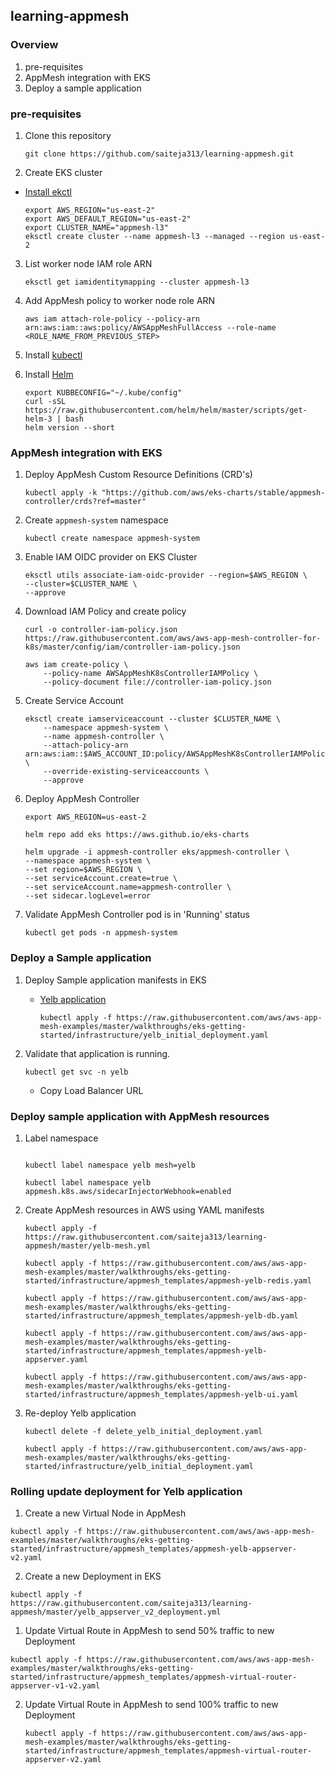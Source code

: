 ## learning-appmesh

### Overview

1. pre-requisites
2. AppMesh integration with EKS
3. Deploy a sample application

### pre-requisites

1. Clone this repository

    ```
    git clone https://github.com/saiteja313/learning-appmesh.git
    ```

2. Create EKS cluster

- [Install ekctl](https://docs.aws.amazon.com/eks/latest/userguide/getting-started-eksctl.html)

    ```
    export AWS_REGION="us-east-2"
    export AWS_DEFAULT_REGION="us-east-2"
    export CLUSTER_NAME="appmesh-l3"
    eksctl create cluster --name appmesh-l3 --managed --region us-east-2
    ```

3. List worker node IAM role ARN

    ```
    eksctl get iamidentitymapping --cluster appmesh-l3
    ```

4. Add AppMesh policy to worker node role ARN

    ```
    aws iam attach-role-policy --policy-arn arn:aws:iam::aws:policy/AWSAppMeshFullAccess --role-name <ROLE_NAME_FROM_PREVIOUS_STEP>
    ```

5. Install [kubectl](https://docs.aws.amazon.com/eks/latest/userguide/install-kubectl.html)

6. Install [Helm](https://docs.aws.amazon.com/eks/latest/userguide/helm.html)

    ```
    export KUBBECONFIG="~/.kube/config"
    curl -sSL https://raw.githubusercontent.com/helm/helm/master/scripts/get-helm-3 | bash
    helm version --short
    ```

### AppMesh integration with EKS

1. Deploy AppMesh Custom Resource Definitions (CRD's)

    ```
    kubectl apply -k "https://github.com/aws/eks-charts/stable/appmesh-controller/crds?ref=master"
    ```
2. Create `appmesh-system` namespace

    ```
    kubectl create namespace appmesh-system
    ```

3. Enable IAM OIDC provider on EKS Cluster

    ```
    eksctl utils associate-iam-oidc-provider --region=$AWS_REGION \
    --cluster=$CLUSTER_NAME \
    --approve
    ```

4. Download IAM Policy and create policy

    ```
    curl -o controller-iam-policy.json https://raw.githubusercontent.com/aws/aws-app-mesh-controller-for-k8s/master/config/iam/controller-iam-policy.json
    
    aws iam create-policy \
        --policy-name AWSAppMeshK8sControllerIAMPolicy \
        --policy-document file://controller-iam-policy.json
    ```
    
5. Create Service Account

    ```
    eksctl create iamserviceaccount --cluster $CLUSTER_NAME \
        --namespace appmesh-system \
        --name appmesh-controller \
        --attach-policy-arn arn:aws:iam::$AWS_ACCOUNT_ID:policy/AWSAppMeshK8sControllerIAMPolicy  \
        --override-existing-serviceaccounts \
        --approve
    ```

6. Deploy AppMesh Controller

    ```
    export AWS_REGION=us-east-2
    
    helm repo add eks https://aws.github.io/eks-charts

    helm upgrade -i appmesh-controller eks/appmesh-controller \
    --namespace appmesh-system \
    --set region=$AWS_REGION \
    --set serviceAccount.create=true \
    --set serviceAccount.name=appmesh-controller \
    --set sidecar.logLevel=error
    ```

7. Validate AppMesh Controller pod is in 'Running' status

    ```
    kubectl get pods -n appmesh-system
    ```


### Deploy a Sample application
1. Deploy Sample application manifests in EKS

    - [Yelb application](https://github.com/mreferre/yelb)

        ```
        kubectl apply -f https://raw.githubusercontent.com/aws/aws-app-mesh-examples/master/walkthroughs/eks-getting-started/infrastructure/yelb_initial_deployment.yaml
        ```

2. Validate that application is running.

    ```
    kubectl get svc -n yelb
    ```
    - Copy Load Balancer URL

### Deploy sample application with AppMesh resources


1. Label namespace

    ```

    kubectl label namespace yelb mesh=yelb 
    
    kubectl label namespace yelb appmesh.k8s.aws/sidecarInjectorWebhook=enabled
    ```

2. Create AppMesh resources in AWS using YAML manifests

    ```
    kubectl apply -f https://raw.githubusercontent.com/saiteja313/learning-appmesh/master/yelb-mesh.yml

    kubectl apply -f https://raw.githubusercontent.com/aws/aws-app-mesh-examples/master/walkthroughs/eks-getting-started/infrastructure/appmesh_templates/appmesh-yelb-redis.yaml

    kubectl apply -f https://raw.githubusercontent.com/aws/aws-app-mesh-examples/master/walkthroughs/eks-getting-started/infrastructure/appmesh_templates/appmesh-yelb-db.yaml

    kubectl apply -f https://raw.githubusercontent.com/aws/aws-app-mesh-examples/master/walkthroughs/eks-getting-started/infrastructure/appmesh_templates/appmesh-yelb-appserver.yaml

    kubectl apply -f https://raw.githubusercontent.com/aws/aws-app-mesh-examples/master/walkthroughs/eks-getting-started/infrastructure/appmesh_templates/appmesh-yelb-ui.yaml
    ```

3. Re-deploy Yelb application

    ```
    kubectl delete -f delete_yelb_initial_deployment.yaml

    kubectl apply -f https://raw.githubusercontent.com/aws/aws-app-mesh-examples/master/walkthroughs/eks-getting-started/infrastructure/yelb_initial_deployment.yaml
    ```

### Rolling update deployment for Yelb application

1. Create a new Virtual Node in AppMesh

```
kubectl apply -f https://raw.githubusercontent.com/aws/aws-app-mesh-examples/master/walkthroughs/eks-getting-started/infrastructure/appmesh_templates/appmesh-yelb-appserver-v2.yaml
```

2. Create a new Deployment in EKS

```
kubectl apply -f https://raw.githubusercontent.com/saiteja313/learning-appmesh/master/yelb_appserver_v2_deployment.yml
```

1. Update Virtual Route in AppMesh to send 50% traffic to new Deployment

```
kubectl apply -f https://raw.githubusercontent.com/aws/aws-app-mesh-examples/master/walkthroughs/eks-getting-started/infrastructure/appmesh_templates/appmesh-virtual-router-appserver-v1-v2.yaml
```

2. Update Virtual Route in AppMesh to send 100% traffic to new Deployment

    ```
    kubectl apply -f https://raw.githubusercontent.com/aws/aws-app-mesh-examples/master/walkthroughs/eks-getting-started/infrastructure/appmesh_templates/appmesh-virtual-router-appserver-v2.yaml
    ```
